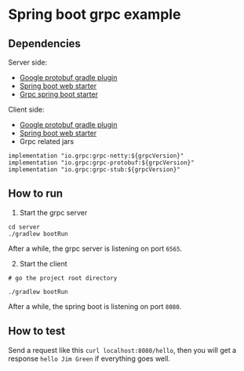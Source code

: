 # Spring boot grpc example

## Dependencies

Server side:
* [Google protobuf gradle plugin](https://github.com/google/protobuf-gradle-plugin)
* [Spring boot web starter](https://spring.io/guides/gs/spring-boot/)
* [Grpc spring boot starter](https://github.com/LogNet/grpc-spring-boot-starter)

Client side:
* [Google protobuf gradle plugin](https://github.com/google/protobuf-gradle-plugin)
* [Spring boot web starter](https://spring.io/guides/gs/spring-boot/)
* Grpc related jars
```shell
implementation "io.grpc:grpc-netty:${grpcVersion}"
implementation "io.grpc:grpc-protobuf:${grpcVersion}"
implementation "io.grpc:grpc-stub:${grpcVersion}"
```

## How to run

1. Start the grpc server
```shell
cd server
./gradlew bootRun
```
After a while, the grpc server is listening on port `6565`.

2. Start the client
```shell
# go the project root directory

./gradlew bootRun
``` 

After a while, the spring boot is listening on port `8080`.

## How to test

Send a request like this `curl localhost:8080/hello`, then you will get a response `hello Jim Green` if everything goes well. 

